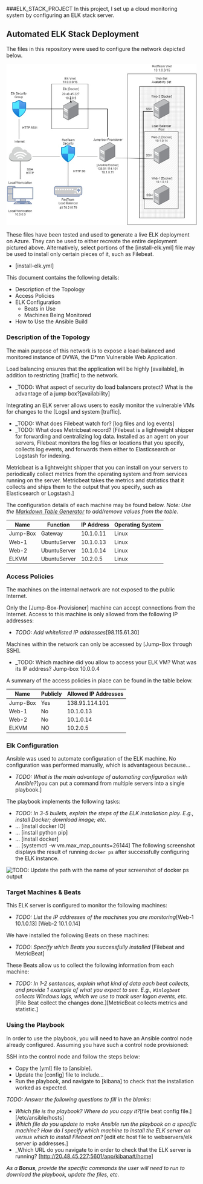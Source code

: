 ###ELK_STACK_PROJECT
In this project, I set up a cloud monitoring system by configuring an ELK stack server.

## Automated ELK Stack Deployment

The files in this repository were used to configure the network depicted below.

![ELK_DIAGRAM](https://github.com/inocentesa/ProjectWeek13-AlyannaInocentes/blob/main/scripts/diagram/Cloud%20Diagram.jpg)

These files have been tested and used to generate a live ELK deployment on Azure. They can be used to either recreate the entire deployment pictured above. Alternatively, select portions of the [install-elk.yml] file may be used to install only certain pieces of it, such as Filebeat.

  - [install-elk.yml]

This document contains the following details:
- Description of the Topology
- Access Policies
- ELK Configuration
  - Beats in Use
  - Machines Being Monitored
- How to Use the Ansible Build


### Description of the Topology

The main purpose of this network is to expose a load-balanced and monitored instance of DVWA, the D*mn Vulnerable Web Application.

Load balancing ensures that the application will be highly [available], in addition to restricting [traffic] to the network.
- _TODO: What aspect of security do load balancers protect? What is the advantage of a jump box?[availability]

Integrating an ELK server allows users to easily monitor the vulnerable VMs for changes to the [Logs] and system [traffic].
- _TODO: What does Filebeat watch for? [log files and log events]
- _TODO: What does Metricbeat record?
[Filebeat is a lightweight shipper for forwarding and centralizing log data. Installed as an agent on your servers, Filebeat monitors the log files or locations that you specify, collects log events, and forwards them either to Elasticsearch or Logstash for indexing.

Metricbeat is a lightweight shipper that you can install on your servers to periodically collect metrics from the operating system and from services running on the server. Metricbeat takes the metrics and statistics that it collects and ships them to the output that you specify, such as Elasticsearch or Logstash.]

The configuration details of each machine may be found below.
_Note: Use the [Markdown Table Generator](http://www.tablesgenerator.com/markdown_tables) to add/remove values from the table_.

| Name            | Function     | IP Address              | Operating System |
|-----------------|--------------|-------------------------|------------------|
| Jump-Box        | Gateway      | 10.1.0.11               | Linux            |
| Web-1           | UbuntuServer | 10.1.0.13               | Linux            |
| Web-2           | UbuntuServer | 10.1.0.14               | Linux            |
| ELKVM           | UbuntuServer | 10.2.0.5                | Linux            |


### Access Policies

The machines on the internal network are not exposed to the public Internet. 

Only the [Jump-Box-Provisioner] machine can accept connections from the Internet. Access to this machine is only allowed from the following IP addresses:
- _TODO: Add whitelisted IP addresses_[98.115.61.30]

Machines within the network can only be accessed by [Jump-Box through SSH].
- _TODO: Which machine did you allow to access your ELK VM? What was its IP address? Jump-box 10.0.0.4

A summary of the access policies in place can be found in the table below.

| Name     | Publicly | Allowed IP Addresses |
|----------|----------|----------------------|
| Jump-Box | Yes      | 138.91.114.101       |
| Web-1    | No       | 10.1.0.13             |
| Web-2    | No       | 10.1.0.14             |
| ELKVM    | NO       | 10.2.0.5             |

### Elk Configuration

Ansible was used to automate configuration of the ELK machine. No configuration was performed manually, which is advantageous because...
- _TODO: What is the main advantage of automating configuration with Ansible?_[you can put a command from multiple servers into a single playbook.]

The playbook implements the following tasks:
- _TODO: In 3-5 bullets, explain the steps of the ELK installation play. E.g., install Docker; download image; etc._
- ... [install docker IO]
- ... [install python pip]
- ... [install docker]
- ... [systemctl -w vm.max_map_counts=26144]
The following screenshot displays the result of running `docker ps` after successfully configuring the ELK instance.

![TODO: Update the path with the name of your screenshot of docker ps output](Images/docker_ps_output.png)

### Target Machines & Beats
This ELK server is configured to monitor the following machines:
- _TODO: List the IP addresses of the machines you are monitoring_[Web-1 10.1.0.13]
[Web-2 10.1.0.14]

We have installed the following Beats on these machines:
- _TODO: Specify which Beats you successfully installed_
[Filebeat and MetricBeat]

These Beats allow us to collect the following information from each machine:
- _TODO: In 1-2 sentences, explain what kind of data each beat collects, and provide 1 example of what you expect to see. E.g., `Winlogbeat` collects Windows logs, which we use to track user logon events, etc._ [File Beat collect the changes done.][MetricBeat collects metrics and statistic.]

### Using the Playbook
In order to use the playbook, you will need to have an Ansible control node already configured. Assuming you have such a control node provisioned: 

SSH into the control node and follow the steps below: 
- Copy the [yml] file to [ansible].
- Update the [config] file to include...
- Run the playbook, and navigate to [kibana] to check that the installation worked as expected.

_TODO: Answer the following questions to fill in the blanks:_
- _Which file is the playbook? Where do you copy it?_[file beat config file.] [/etc/ansible/hosts]
- _Which file do you update to make Ansible run the playbook on a specific machine? How do I specify which machine to install the ELK server on versus which to install Filebeat on?_ [edit etc host file to webservers/elk server ip addresses.]
- _Which URL do you navigate to in order to check that the ELK server is running? [http://20.48.45.227:5601/app/kibana#/home]

_As a **Bonus**, provide the specific commands the user will need to run to download the playbook, update the files, etc._
